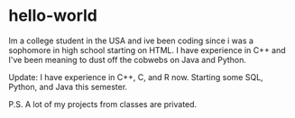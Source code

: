 # hello-world
Im a college student in the USA and ive been coding since i was a sophomore in high school starting on HTML. I have experience in C++ and I've been meaning to dust off the cobwebs on Java and Python.

Update:
I have experience in C++, C, and R now. Starting some SQL, Python, and Java this semester.

P.S.
A lot of my projects from classes are privated.

